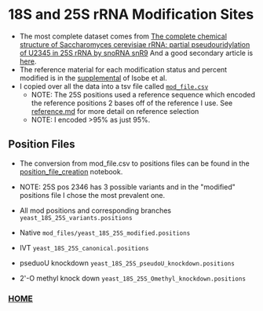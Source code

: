 # 18S and 25S rRNA Modification Sites

* The most complete dataset comes from [The complete chemical structure of Saccharomyces cerevisiae rRNA: partial pseudouridylation of U2345 in 25S rRNA by snoRNA snR9](https://academic.oup.com/nar/article-lookup/doi/10.1093/nar/gkw564)
And a good secondary article is [here](https://journals.plos.org/plosone/article?id=10.1371/journal.pone.0173940).
* The reference material for each modification status and percent modified is in the [supplemental](nar-01140-r-2016-File004.pdf) of Isobe et al.
* I copied over all the data into a tsv file called [`mod_file.csv`](mod_file.csv) 
    * NOTE: The 25S positions used a reference sequence which encoded the reference positions 2 bases off of the reference I use. See [reference.md](../reference.md) for more detail on reference selection
    * NOTE: I encoded >95% as just 95%.

## Position Files
* The conversion from mod_file.csv to positions files can be found in the [position_file_creation](../notebooks/position_file_creation.ipynb) notebook.
* NOTE: 25S pos 2346 has 3 possible variants and in the "modified" positions file I chose the most prevalent one.

* All mod positions and corresponding branches `yeast_18S_25S_variants.positions`
* Native `mod_files/yeast_18S_25S_modified.positions`
* IVT `yeast_18S_25S_canonical.positions`
* pseduoU knockdown `yeast_18S_25S_pseudoU_knockdown.positions`
* 2'-O methyl knock down `yeast_18S_25S_Omethyl_knockdown.positions`

### [HOME](../../README.md)